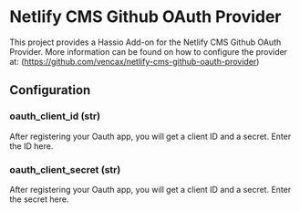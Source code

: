 # Netlify CMS Github OAuth Provider

This project provides a Hassio Add-on for the Netlify CMS Github OAuth Provider. More information can be found on how to configure the  provider at: (https://github.com/vencax/netlify-cms-github-oauth-provider)



## Configuration
### oauth_client_id (str)

After registering your Oauth app, you will get a client ID and a secret.  Enter the ID here.

### oauth_client_secret (str)

After registering your Oauth app, you will get a client ID and a secret.  Enter the secret here.


